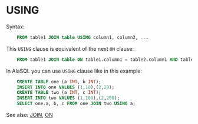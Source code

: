 # USING

Syntax:
```sql
    FROM table1 JOIN table USING column1, column2, ...
```

This ```USING``` clause is equivalent of the next ```ON``` clause:
```sql
    FROM table1 JOIN table ON table1.column1 = table2.column1 AND table1.column2 = table1.column2
```

In AlaSQL you can use ```USING``` clause like in this example:

```sql
    CREATE TABLE one (a INT, b INT);
    INSERT INTO one VALUES (1,10),(2,20);
    CREATE TABLE two (a INT, c INT);
    INSERT INTO two VALUES (1,100),(2,200);
    SELECT one.a, b, c FROM one JOIN two USING a;
```

See also: [JOIN](Join), [ON](On)
